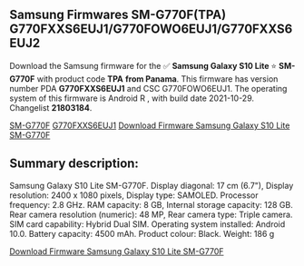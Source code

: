 <h2>Samsung Firmwares SM-G770F(TPA) G770FXXS6EUJ1/G770FOWO6EUJ1/G770FXXS6EUJ2</h2>
Download the Samsung firmware for the ✅ <strong>Samsung Galaxy S10 Lite </strong> ⭐ <strong>SM-G770F</strong> with product code <strong>TPA</strong> <strong> from Panama</strong>. This firmware has version number PDA <strong>G770FXXS6EUJ1</strong> and CSC G770FOWO6EUJ1. The operating system of this firmware is Android R , with build date 2021-10-29. Changelist <strong>21803184</strong>.


[SM-G770F](https://samfirm.shop/samsung/model/SM-G770F)
[G770FXXS6EUJ1](https://samfirm.shop/samsung/pda/G770FXXS6EUJ1)
[Download Firmware Samsung Galaxy S10 Lite SM-G770F](https://samfirm.shop/samsung/firmware/469778)
<h2>Summary description:</h2>
<p>Samsung Galaxy S10 Lite SM-G770F. Display diagonal: 17 cm (6.7"), Display resolution: 2400 x 1080 pixels, Display type: SAMOLED. Processor frequency: 2.8 GHz. RAM capacity: 8 GB, Internal storage capacity: 128 GB. Rear camera resolution (numeric): 48 MP, Rear camera type: Triple camera. SIM card capability: Hybrid Dual SIM. Operating system installed: Android 10.0. Battery capacity: 4500 mAh. Product colour: Black. Weight: 186 g</p>


[Download Firmware Samsung Galaxy S10 Lite SM-G770F](https://samfirm.shop/samsung/firmware/469778)
